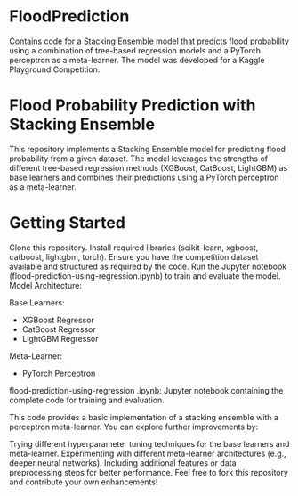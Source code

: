 # FloodPrediction
Contains code for a Stacking Ensemble model that predicts flood probability using a combination of tree-based regression models and a PyTorch perceptron as a meta-learner. The model was developed for a Kaggle Playground Competition.

# Flood Probability Prediction with Stacking Ensemble

This repository implements a Stacking Ensemble model for predicting flood probability from a given dataset. The model leverages the strengths of different tree-based regression methods (XGBoost, CatBoost, LightGBM) as base learners and combines their predictions using a PyTorch perceptron as a meta-learner.

# Getting Started

Clone this repository.
Install required libraries (scikit-learn, xgboost, catboost, lightgbm, torch).
Ensure you have the competition dataset available and structured as required by the code.
Run the Jupyter notebook (flood-prediction-using-regression.ipynb) to train and evaluate the model.
Model Architecture:

Base Learners:
* XGBoost Regressor
* CatBoost Regressor
* LightGBM Regressor
  
Meta-Learner:
 * PyTorch Perceptron
   
flood-prediction-using-regression .ipynb: Jupyter notebook containing the complete code for training and evaluation.

This code provides a basic implementation of a stacking ensemble with a perceptron meta-learner. You can explore further improvements by:

Trying different hyperparameter tuning techniques for the base learners and meta-learner.
Experimenting with different meta-learner architectures (e.g., deeper neural networks).
Including additional features or data preprocessing steps for better performance.
Feel free to fork this repository and contribute your own enhancements!
